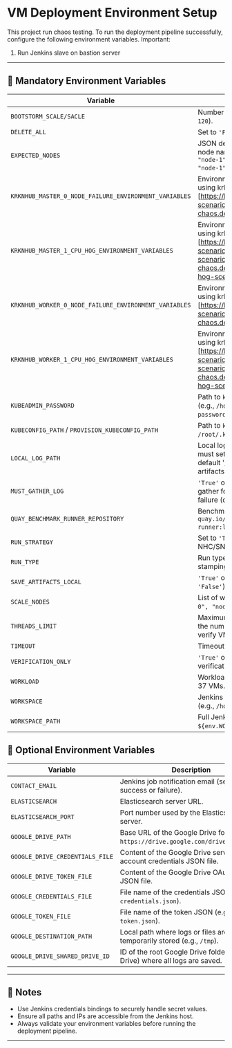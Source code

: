 # VM Deployment Environment Setup

This project run chaos testing.
To run the deployment pipeline successfully, configure the following environment variables.
Important:
1. Run Jenkins slave on bastion server
---

## 🚨 Mandatory Environment Variables
| Variable                                              | Description                                                                                                                                                                                                                                      |
|-------------------------------------------------------|--------------------------------------------------------------------------------------------------------------------------------------------------------------------------------------------------------------------------------------------------|
| `BOOTSTORM_SCALE/SACLE`                               | Number of VMs to scale during bootstorm (e.g., `120`).                                                                                                                                                                                           |
| `DELETE_ALL`                                          | Set to `'False'` to retain running VMs.                                                                                                                                                                                                          |
| `EXPECTED_NODES`                                      | JSON defining expected master and worker node names, e.g., `{ "master": ["node-0", "node-1", "node-2"], "worker": ["node-0", "node-1", "node-2"] }`.                                                                                             |
| `KRKNHUB_MASTER_0_NODE_FAILURE_ENVIRONMENT_VARIABLES` | Environment variables for master node failure using krkn-hub:<br>[https://krkn-chaos.dev/docs/scenarios/node-scenarios/](https://krkn-chaos.dev/docs/scenarios/node-scenarios/)                                                                  |
| `KRKNHUB_MASTER_1_CPU_HOG_ENVIRONMENT_VARIABLES`      | Environment variables for master CPU hog using krkn-hub:<br>[https://krkn-chaos.dev/docs/scenarios/hog-scenarios/cpu-hog-scenario/cpu-hog-scenario-krkn-hub/](https://krkn-chaos.dev/docs/scenarios/hog-scenarios/cpu-hog-scenario/cpu-hog-scenario-krkn-hub/) |
| `KRKNHUB_WORKER_0_NODE_FAILURE_ENVIRONMENT_VARIABLES` | Environment variables for worker node failure using krkn-hub:<br>[https://krkn-chaos.dev/docs/scenarios/node-scenarios/](https://krkn-chaos.dev/docs/scenarios/node-scenarios/)                                                                  |
| `KRKNHUB_WORKER_1_CPU_HOG_ENVIRONMENT_VARIABLES`      | Environment variables for worker CPU hog using krkn-hub:<br>[https://krkn-chaos.dev/docs/scenarios/hog-scenarios/cpu-hog-scenario/cpu-hog-scenario-krkn-hub/](https://krkn-chaos.dev/docs/scenarios/hog-scenarios/cpu-hog-scenario/cpu-hog-scenario-krkn-hub/) |
| `KUBEADMIN_PASSWORD`                                  | Path to `kubeadmin-password` on the bastion host (e.g., `/home/jenkins/.kube/kubeadmin-password`).                                                                                                                                               |
| `KUBECONFIG_PATH` / `PROVISION_KUBECONFIG_PATH`       | Path to `kubeconfig` on the bastion host (e.g., `/root/.kube/config`).                                                                                                                                                                           |
| `LOCAL_LOG_PATH`                                      | Local log path on bastion server for debugging, must set `SAVE_ARTIFACTS_LOCAL = 'True'`  (e.g. default '/tmp/benchmark-runner-run-artifacts')                                                                                                   |
| `MUST_GATHER_LOG`                                     | `'True'` or `'False'`; when `'True'`, collects must gather for cnv/odf operators in vm verification failure (default is `'False'`).                                                                                                              |
| `QUAY_BENCHMARK_RUNNER_REPOSITORY`                    | Benchmark-runner image from Quay.io (e.g., `quay.io/benchmark-runner/benchmark-runner:latest`).                                                                                                                                                  |
| `RUN_STRATEGY`                                        | Set to `'True'` to apply `Always` runStrategy for NHC/SNR operators.                                                                                                                                                                             |
| `RUN_TYPE`                                            | Run type identifier, typically `'chaos_ci'` for log stamping.                                                                                                                                                                                    |
| `SAVE_ARTIFACTS_LOCAL`                                | `'True'` or `'False'` to save logs locally (default is `'False'`).                                                                                                                                                                               |
| `SCALE_NODES`                                         | List of workload nodes to scale on (e.g., `["node-0", "node-1", "node-2"]`).                                                                                                                                                                     |
| `THREADS_LIMIT`                                       | Maximum number of parallel threads; based on the number of physical CPUs on bastion, to verify VM status in parallel (e.g., `20`).                                                                                                               |
| `TIMEOUT`                                             | Timeout for operations in seconds (e.g., `7200`).                                                                                                                                                                                                |
| `VERIFICATION_ONLY`                                   | `'True'` or `'False'`; when `'True'`, only verification is performed (default is `'True'`).                                                                                                                                                      |
| `WORKLOAD`                                            | Workload type; use `bootstorm_vm` to run Fedora 37 VMs.                                                                                                                                                                                          |
| `WORKSPACE`                                           | Jenkins workspace path on the bastion host (e.g., `/home/jenkins`).                                                                                                                                                                              |
| `WORKSPACE_PATH`                                      | Full Jenkins job workspace path (e.g., `${env.WORKSPACE}/workspace/${env.JOB_NAME}/`).                                                                                                                                                           |

## 🔧 Optional Environment Variables
| Variable                         | Description                                                                            |
|----------------------------------| -------------------------------------------------------------------------------------- |
| `CONTACT_EMAIL`                  | Jenkins job notification email (sent on job success or failure).                       |
| `ELASTICSEARCH`                  | Elasticsearch server URL.                                                              |
| `ELASTICSEARCH_PORT`             | Port number used by the Elasticsearch server.                                          |
| `GOOGLE_DRIVE_PATH`              | Base URL of the Google Drive folder (e.g., `https://drive.google.com/drive/folders/`). |
| `GOOGLE_DRIVE_CREDENTIALS_FILE`  | Content of the Google Drive service account credentials JSON file.                     |
| `GOOGLE_DRIVE_TOKEN_FILE`        | Content of the Google Drive OAuth token JSON file.                                     |
| `GOOGLE_CREDENTIALS_FILE`        | File name of the credentials JSON (e.g., `credentials.json`).                          |
| `GOOGLE_TOKEN_FILE`              | File name of the token JSON (e.g., `token.json`).                                      |
| `GOOGLE_DESTINATION_PATH`        | Local path where logs or files are temporarily stored (e.g., `/tmp`).                  |
| `GOOGLE_DRIVE_SHARED_DRIVE_ID`   | ID of the root Google Drive folder (Shared Drive) where all logs are saved.            |

---

## 📌 Notes

- Use Jenkins credentials bindings to securely handle secret values.
- Ensure all paths and IPs are accessible from the Jenkins host.
- Always validate your environment variables before running the deployment pipeline.


---

